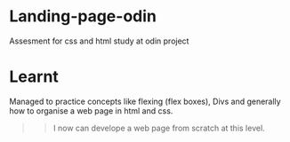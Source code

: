 # Landing-page-odin
Assesment for css and html study at odin project
# Learnt
Managed to practice concepts like flexing (flex boxes), Divs and 
generally how to organise a web page in html and css.
>> I now can develope a web page from scratch at this level.
